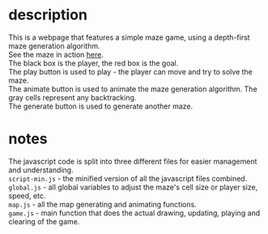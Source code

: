<h1>description</h1>
This is a webpage that features a simple maze game, using a depth-first maze generation algorithm.<br>
See the maze in action <a href="http://jotran.github.io/maze/">here</a>.<br>
The black box is the player, the red box is the goal.<br>
The play button is used to play - the player can move and try to solve the maze.<br>
The animate button is used to animate the maze generation algorithm. The gray cells represent any backtracking.<br>
The generate button is used to generate another maze.<br>
<h1>notes</h1>
The javascript code is split into three different files for easier management and understanding.<br>
<code>script-min.js</code> - the minified version of all the javascript files combined.<br>
<code>global.js</code> - all global variables to adjust the maze's cell size or player size, speed, etc.<br>
<code>map.js</code> - all the map generating and animating functions.<br>
<code>game.js</code> - main function that does the actual drawing, updating, playing and clearing of the game.<br>
